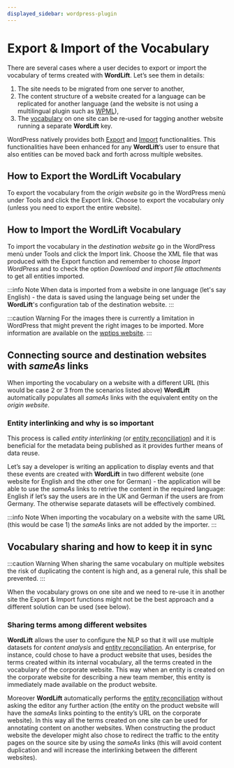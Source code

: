 ```yaml
---
displayed_sidebar: wordpress-plugin
---
```


# Export & Import of the Vocabulary

There are several cases where a user decides to export or import the vocabulary of terms created with **WordLift**. Let’s see them in details:

1. The site needs to be migrated from one server to another,
2. The content structure of a website created for a language can be replicated for another language (and the website is not using a multilingual plugin such as [WPML](https://wpml.org/)),
3. The [vocabulary](key-concepts#vocabulary) on one site can be re-used for tagging another website running a separate **WordLift** key.

WordPress natively provides both [Export](https://codex.wordpress.org/Tools_Export_Screen) and [Import](https://codex.wordpress.org/Tools_Import_Screen) functionalities. This functionalities have been enhanced for any **WordLift**’s user to ensure that also entities can be moved back and forth across multiple websites.

## How to Export the **WordLift** Vocabulary

To export the vocabulary from the *origin website* go in the WordPress menù under Tools and click the Export link. Choose to export the vocabulary only (unless you need to export the entire website).

## How to Import the **WordLift** Vocabulary

To import the vocabulary in the *destination website* go in the WordPress menù under Tools and click the Import link. Choose the XML file that was produced with the Export function and remember to choose *Import WordPress* and to check the option *Download and import file attachments* to get all entities imported.

:::info Note
When data is imported from a website in one language (let's say English) - the data is saved using the language being set under the **WordLift**'s configuration tab of the destination website.
:::

:::caution Warning
For the images there is currently a limitation in WordPress that might prevent the right images to be imported. More information are available on the [wptips website](http://wptips.me/how-to-import-images-when-importing-posts-from-a-wordpress-export-file/).
:::

## Connecting source and destination websites with *sameAs* links

When importing the vocabulary on a website with a different URL (this would be case 2 or 3 from the scenarios listed above) **WordLift** automatically populates all *sameAs* links with the equivalent entity on the *origin website*.

### Entity interlinking and why is so important

This process is called *entity interlinking* (or [entity reconciliation](key-concepts#reconciliation)) and it is beneficial for the metadata being published as it provides further means of data reuse.

Let’s say a developer is writing an application to display events and that these events are created with **WordLift** in two different website (one website for English and the other one for German) - the application will be able to use the *sameAs* links to retrive the content in the required language: English if let’s say the users are in the UK and German if the users are from Germany. The otherwise separate datasets will be effectively combined.

:::info Note
When importing the vocabulary on a website with the same URL (this would be case 1) the *sameAs* links are not added by the importer.
:::

## Vocabulary sharing and how to keep it in sync

:::caution Warning
When sharing the same vocabulary on multiple websites the risk of duplicating the content is high and, as a general rule, this shall be prevented.
:::

When the vocabulary grows on one site and we need to re-use it in another site the Export & Import functions might not be the best approach and a different solution can be used (see below).

### Sharing terms among different websites

**WordLift** allows the user to configure the NLP so that it will use multiple datasets for *content analysis* and [entity reconciliation](key-concepts#reconciliation). An enterprise, for instance, could chose to have a product website that uses, besides the terms created within its internal vocabulary, all the terms created in the vocabulary of the corporate website. This way when an entity is created on the corporate website for describing a new team member, this entity is immediately made available on the product website.

Moreover **WordLift** automatically performs the [entity reconciliation](key-concepts#reconciliation) without asking the editor any further action (the entity on the product website will have the *sameAs* links pointing to the entity’s URL on the corporate website). In this way all the terms created on one site can be used for annotating content on another websites. When constructing the product website the developer might also chose to redirect the traffic to the entity pages on the source site by using the *sameAs* links (this will avoid content duplication and will increase the interlinking between the different websites).
